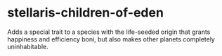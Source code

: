 # stellaris-children-of-eden
Adds a special trait to a species with the life-seeded origin that grants happiness and efficiency boni, but also makes other planets completely uninhabitable.

